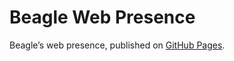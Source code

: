 # Beagle Web Presence

Beagle’s web presence, published on [GitHub Pages](https://acBerger.github.io/Beagle/branches/Fix#358).
